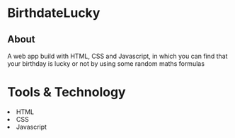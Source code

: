 # BirthdateLucky

<h2>About</h2>
A web app build with HTML, CSS and Javascript, in which you can find that your birthday is lucky or not by using some random maths formulas

# Tools & Technology
<li>HTML</li>
<li>CSS</li>
<li>Javascript</li>



